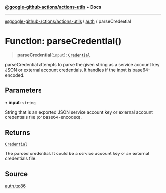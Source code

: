[**@google-github-actions/actions-utils**](../../README.md) • **Docs**

***

[@google-github-actions/actions-utils](../../modules.md) / [auth](../README.md) / parseCredential

# Function: parseCredential()

> **parseCredential**(`input`): [`Credential`](../type-aliases/Credential.md)

parseCredential attempts to parse the given string as a service account key
JSON or external account credentials. It handles if the input is
base64-encoded.

## Parameters

• **input**: `string`

String that is an exported JSON service account key or external
account credentials file (or base64-encoded).

## Returns

[`Credential`](../type-aliases/Credential.md)

The parsed credential. It could be a service account key or an
external credentials file.

## Source

[auth.ts:86](https://github.com/google-github-actions/actions-utils/blob/main/src/auth.ts#L86)

